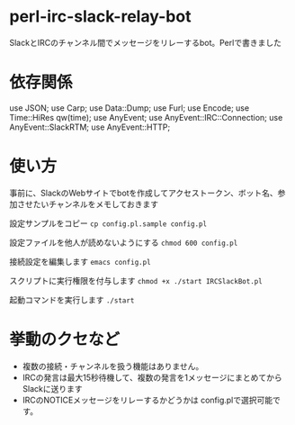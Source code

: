 # perl-irc-slack-relay-bot
SlackとIRCのチャンネル間でメッセージをリレーするbot。Perlで書きました

# 依存関係
use JSON;
use Carp;
use Data::Dump;
use Furl;
use Encode;
use Time::HiRes qw(time);
use AnyEvent;
use AnyEvent::IRC::Connection;
use AnyEvent::SlackRTM;
use AnyEvent::HTTP;

# 使い方

事前に、SlackのWebサイトでbotを作成してアクセストークン、ボット名、参加させたいチャンネルをメモしておきます

設定サンプルをコピー
`cp config.pl.sample config.pl `

設定ファイルを他人が読めないようにする
`chmod 600 config.pl`

接続設定を編集します
`emacs config.pl`

スクリプトに実行権限を付与します
`chmod +x ./start IRCSlackBot.pl`

起動コマンドを実行します
`./start`

# 挙動のクセなど
- 複数の接続・チャンネルを扱う機能はありません。
- IRCの発言は最大15秒待機して、複数の発言を1メッセージにまとめてからSlackに送ります
- IRCのNOTICEメッセージをリレーするかどうかは config.plで選択可能です。

